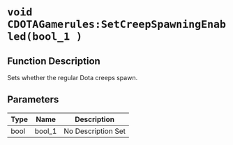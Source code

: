# `void CDOTAGamerules:SetCreepSpawningEnabled(bool_1 )`
## Function Description
Sets whether the regular Dota creeps spawn.
## Parameters
Type|Name|Description
--|--|--
bool|bool_1|No Description Set
